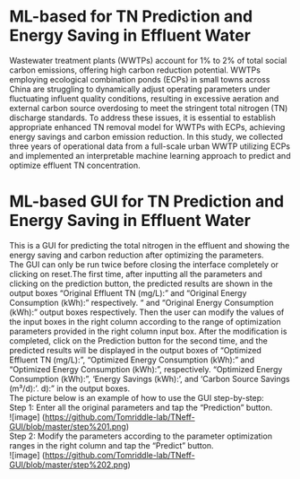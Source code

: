 ML-based for TN Prediction and Energy Saving in Effluent Water
===
Wastewater treatment plants (WWTPs) account for 1% to 2% of total social carbon emissions, offering high carbon reduction potential. WWTPs employing ecological combination ponds (ECPs) in small towns across China are struggling to dynamically adjust operating parameters under fluctuating influent quality conditions, resulting in excessive aeration and external carbon source overdosing to meet the stringent total nitrogen (TN) discharge standards. To address these issues, it is essential to establish appropriate enhanced TN removal model for WWTPs with ECPs, achieving energy savings and carbon emission reduction. In this study, we collected three years of operational data from a full-scale urban WWTP utilizing ECPs and implemented an interpretable machine learning approach to predict and optimize effluent TN concentration. 

ML-based GUI for TN Prediction and Energy Saving in Effluent Water
===
This is a GUI for predicting the total nitrogen in the effluent and showing the energy saving and carbon reduction after optimizing the parameters.<br>The GUI can only be run twice before closing the interface completely or clicking on reset.The first time, after inputting all the parameters and clicking on the prediction button, the predicted results are shown in the output boxes “Original Effluent TN (mg/L):” and “Original Energy Consumption (kWh):” respectively. “ and “Original Energy Consumption (kWh):” output boxes respectively. Then the user can modify the values of the input boxes in the right column according to the range of optimization parameters provided in the right column input box. After the modification is completed, click on the Prediction button for the second time, and the predicted results will be displayed in the output boxes of “Optimized Effluent TN (mg/L):”, “Optimized Energy Consumption (kWh):” and “Optimized Energy Consumption (kWh):”, respectively. “Optimized Energy Consumption (kWh):”, ‘Energy Savings (kWh):’, and ‘Carbon Source Savings (m³/d):’. d):” in the output boxes.
<br> The picture below is an example of how to use the GUI step-by-step:<br> Step 1: Enter all the original parameters and tap the “Prediction” button.<br>![image] (https://github.com/Tomriddle-lab/TNeff-GUI/blob/master/step%201.png) <br> Step 2: Modify the parameters according to the parameter optimization ranges in the right column and tap the “Predict” button.<br> ![image] (https://github.com/Tomriddle-lab/TNeff-GUI/blob/master/step%202.png)
